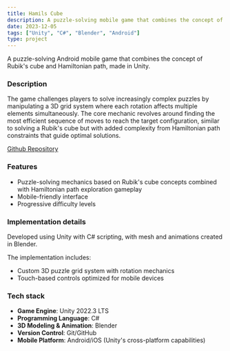 ```yaml
---
title: Hamils Cube
description: A puzzle-solving mobile game that combines the concept of Rubik's cube and Hamiltonian path, made in Unity.
date: 2023-12-05
tags: ["Unity", "C#", "Blender", "Android"]
type: project
---
```


A puzzle-solving Android mobile game that combines the concept of Rubik's cube and Hamiltonian path, made in Unity.

### Description

The game challenges players to solve increasingly complex puzzles by manipulating a 3D grid system where each rotation affects multiple elements simultaneously. The core mechanic revolves around finding the most efficient sequence of moves to reach the target configuration, similar to solving a Rubik's cube but with added complexity from Hamiltonian path constraints that guide optimal solutions.

[Github Repository](https://github.com/Neroro64/Hamil-s-Cube)

### Features

- Puzzle-solving mechanics based on Rubik's cube concepts combined with Hamiltonian path exploration gameplay
- Mobile-friendly interface
- Progressive difficulty levels

### Implementation details

Developed using Unity with C# scripting, with mesh and animations created in Blender.

The implementation includes:
- Custom 3D puzzle grid system with rotation mechanics
- Touch-based controls optimized for mobile devices

### Tech stack

- **Game Engine**: Unity 2022.3 LTS
- **Programming Language**: C#
- **3D Modeling & Animation**: Blender
- **Version Control**: Git/GitHub
- **Mobile Platform**: Android/iOS (Unity's cross-platform capabilities)

